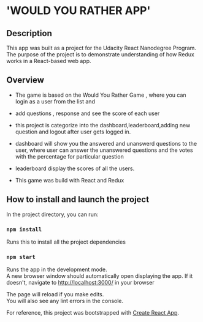 # 'WOULD YOU RATHER APP'

## Description

This app was built as a project for the Udacity React Nanodegree Program. The purpose of the project is to demonstrate understanding of how Redux works in a React-based web app.

## Overview

* The game is based on the Would You Rather Game , where you can login as a user from the list and

* add questions , response and see the score of each user

* this project is categorize into the dashboard,leaderboard,adding new question and logout after user gets logged in.

* dashboard will show you the answered and unanswerd questions to the user, where user can answer the unanswered questions and the votes with the percentage for particular question

* leaderboard display the scores of all the users.

* This game was build with React and Redux

 ## How to install and launch the project

In the project directory, you can run:

### `npm install`

Runs this to install all the project dependencies

### `npm start`

Runs the app in the development mode.<br>
A new browser window should automatically open displaying the app. If it doesn't, navigate to [http://localhost:3000/](http://localhost:3000/) in your browser

The page will reload if you make edits.<br>
You will also see any lint errors in the console.

For reference, this project was bootstrapped with [Create React App](https://github.com/facebook/create-react-app).
